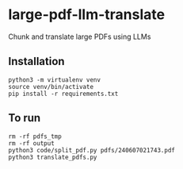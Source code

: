 # large-pdf-llm-translate
Chunk and translate large PDFs using LLMs

## Installation

```
python3 -m virtualenv venv
source venv/bin/activate
pip install -r requirements.txt
```

## To run

```
rm -rf pdfs_tmp
rm -rf output
python3 code/split_pdf.py pdfs/240607021743.pdf
python3 translate_pdfs.py
```